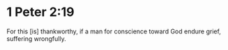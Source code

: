 # 1 Peter 2:19

For this [is] thankworthy, if a man for conscience toward God endure grief, suffering wrongfully.